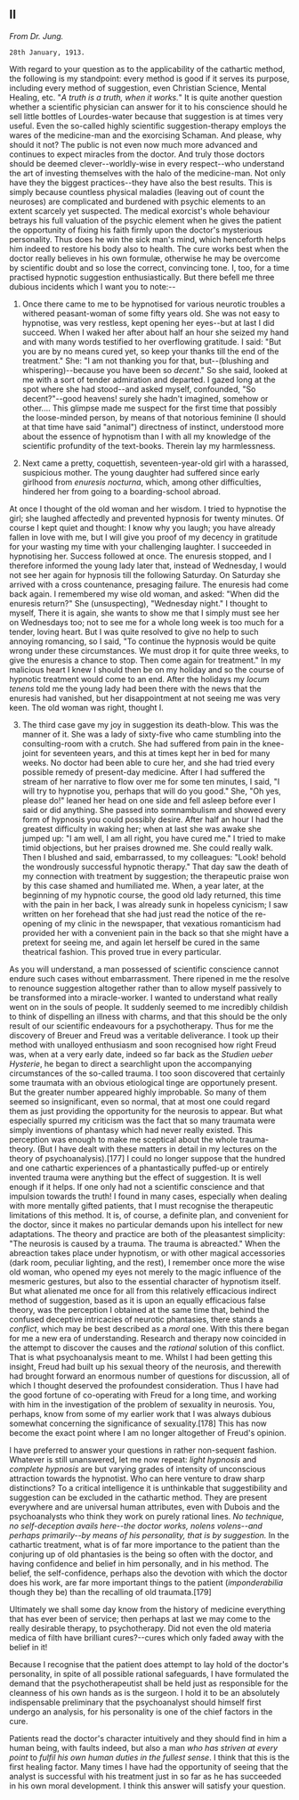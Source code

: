 ## II

_From Dr. Jung._

    28th January, 1913.

With regard to your question as to the applicability of the cathartic
method, the following is my standpoint: every method is good if
it serves its purpose, including every method of suggestion, even
Christian Science, Mental Healing, etc. "_A truth is a truth, when it
works._" It is quite another question whether a scientific physician
can answer for it to his conscience should he sell little bottles of
Lourdes-water because that suggestion is at times very useful. Even
the so-called highly scientific suggestion-therapy employs the wares
of the medicine-man and the exorcising Schaman. And please, why should
it not? The public is not even now much more advanced and continues
to expect miracles from the doctor. And truly those doctors should be
deemed clever--worldly-wise in every respect--who understand the art
of investing themselves with the halo of the medicine-man. Not only
have they the biggest practices--they have also the best results. This
is simply because countless physical maladies (leaving out of count
the neuroses) are complicated and burdened with psychic elements to an
extent scarcely yet suspected. The medical exorcist's whole behaviour
betrays his full valuation of the psychic element when he gives the
patient the opportunity of fixing his faith firmly upon the doctor's
mysterious personality. Thus does he win the sick man's mind, which
henceforth helps him indeed to restore his body also to health. The cure
works best when the doctor really believes in his own formulæ, otherwise
he may be overcome by scientific doubt and so lose the correct,
convincing tone. I, too, for a time practised hypnotic suggestion
enthusiastically. But there befell me three dubious incidents which I
want you to note:--

1. Once there came to me to be hypnotised for various neurotic troubles
a withered peasant-woman of some fifty years old. She was not easy to
hypnotise, was very restless, kept opening her eyes--but at last I did
succeed. When I waked her after about half an hour she seized my hand
and with many words testified to her overflowing gratitude. I said:
"But you are by no means cured yet, so keep your thanks till the end of
the treatment." She: "I am not thanking you for that, but--(blushing
and whispering)--because you have been so _decent_." So she said,
looked at me with a sort of tender admiration and departed. I gazed
long at the spot where she had stood--and asked myself, confounded,
"So decent?"--good heavens! surely she hadn't imagined, somehow or
other.... This glimpse made me suspect for the first time that possibly
the loose-minded person, by means of that notorious feminine (I should
at that time have said "animal") directness of instinct, understood
more about the essence of hypnotism than I with all my knowledge of the
scientific profundity of the text-books. Therein lay my harmlessness.

2. Next came a pretty, coquettish, seventeen-year-old girl with a
harassed, suspicious mother. The young daughter had suffered since early
girlhood from _enuresis nocturna_, which, among other difficulties,
hindered her from going to a boarding-school abroad.

At once I thought of the old woman and her wisdom. I tried to hypnotise
the girl; she laughed affectedly and prevented hypnosis for twenty
minutes. Of course I kept quiet and thought: I know why you laugh; you
have already fallen in love with me, but I will give you proof of my
decency in gratitude for your wasting my time with your challenging
laughter. I succeeded in hypnotising her. Success followed at once. The
enuresis stopped, and I therefore informed the young lady later that,
instead of Wednesday, I would not see her again for hypnosis till the
following Saturday. On Saturday she arrived with a cross countenance,
presaging failure. The enuresis had come back again. I remembered
my wise old woman, and asked: "When did the enuresis return?" She
(unsuspecting), "Wednesday night." I thought to myself, There it is
again, she wants to show me that I simply must see her on Wednesdays
too; not to see me for a whole long week is too much for a tender,
loving heart. But I was quite resolved to give no help to such annoying
romancing, so I said, "To continue the hypnosis would be quite wrong
under these circumstances. We must drop it for quite three weeks, to
give the enuresis a chance to stop. Then come again for treatment." In
my malicious heart I knew I should then be on my holiday and so the
course of hypnotic treatment would come to an end. After the holidays my
_locum tenens_ told me the young lady had been there with the news that
the enuresis had vanished, but her disappointment at not seeing me was
very keen. The old woman was right, thought I.

3. The third case gave my joy in suggestion its death-blow. This was
the manner of it. She was a lady of sixty-five who came stumbling into
the consulting-room with a crutch. She had suffered from pain in the
knee-joint for seventeen years, and this at times kept her in bed for
many weeks. No doctor had been able to cure her, and she had tried
every possible remedy of present-day medicine. After I had suffered the
stream of her narrative to flow over me for some ten minutes, I said,
"I will try to hypnotise you, perhaps that will do you good." She, "Oh
yes, please do!" leaned her head on one side and fell asleep before
ever I said or did anything. She passed into somnambulism and showed
every form of hypnosis you could possibly desire. After half an hour I
had the greatest difficulty in waking her; when at last she was awake
she jumped up: "I am well, I am all right, you have cured me." I tried
to make timid objections, but her praises drowned me. She could really
walk. Then I blushed and said, embarrassed, to my colleagues: "Look!
behold the wondrously successful hypnotic therapy." That day saw the
death of my connection with treatment by suggestion; the therapeutic
praise won by this case shamed and humiliated me. When, a year later, at
the beginning of my hypnotic course, the good old lady returned, this
time with the pain in her back, I was already sunk in hopeless cynicism;
I saw written on her forehead that she had just read the notice of the
re-opening of my clinic in the newspaper, that vexatious romanticism
had provided her with a convenient pain in the back so that she might
have a pretext for seeing me, and again let herself be cured in the same
theatrical fashion. This proved true in every particular.

As you will understand, a man possessed of scientific conscience cannot
endure such cases without embarrassment. There ripened in me the resolve
to renounce suggestion altogether rather than to allow myself passively
to be transformed into a miracle-worker. I wanted to understand what
really went on in the souls of people. It suddenly seemed to me
incredibly childish to think of dispelling an illness with charms, and
that this should be the only result of our scientific endeavours for
a psychotherapy. Thus for me the discovery of Breuer and Freud was a
veritable deliverance. I took up their method with unalloyed enthusiasm
and soon recognised how right Freud was, when at a very early date,
indeed so far back as the _Studien ueber Hysterie_, he began to direct a
searchlight upon the accompanying circumstances of the so-called trauma.
I too soon discovered that certainly some traumata with an obvious
etiological tinge are opportunely present. But the greater number
appeared highly improbable. So many of them seemed so insignificant,
even so normal, that at most one could regard them as just providing
the opportunity for the neurosis to appear. But what especially
spurred my criticism was the fact that so many traumata were simply
inventions of phantasy which had never really existed. This perception
was enough to make me sceptical about the whole trauma-theory. (But I
have dealt with these matters in detail in my lectures on the theory
of psychoanalysis).[177] I could no longer suppose that the hundred
and one cathartic experiences of a phantastically puffed-up or entirely
invented trauma were anything but the effect of suggestion. It is well
enough if it helps. If one only had not a scientific conscience and that
impulsion towards the truth! I found in many cases, especially when
dealing with more mentally gifted patients, that I must recognise the
therapeutic limitations of this method. It is, of course, a definite
plan, and convenient for the doctor, since it makes no particular
demands upon his intellect for new adaptations. The theory and practice
are both of the pleasantest simplicity: "The neurosis is caused by
a trauma. The trauma is abreacted." When the abreaction takes place
under hypnotism, or with other magical accessories (dark room, peculiar
lighting, and the rest), I remember once more the wise old woman,
who opened my eyes not merely to the magic influence of the mesmeric
gestures, but also to the essential character of hypnotism itself. But
what alienated me once for all from this relatively efficacious indirect
method of suggestion, based as it is upon an equally efficacious false
theory, was the perception I obtained at the same time that, behind the
confused deceptive intricacies of neurotic phantasies, there stands a
_conflict_, which may be best described as a _moral_ one. With this
there began for me a new era of understanding. Research and therapy
now coincided in the attempt to discover the causes and the _rational_
solution of this conflict. That is what psychoanalysis meant to me.
Whilst I had been getting this insight, Freud had built up his sexual
theory of the neurosis, and therewith had brought forward an enormous
number of questions for discussion, all of which I thought deserved
the profoundest consideration. Thus I have had the good fortune of
co-operating with Freud for a long time, and working with him in the
investigation of the problem of sexuality in neurosis. You, perhaps,
know from some of my earlier work that I was always dubious somewhat
concerning the significance of sexuality.[178] This has now become the
exact point where I am no longer altogether of Freud's opinion.

I have preferred to answer your questions in rather non-sequent fashion.
Whatever is still unanswered, let me now repeat: _light hypnosis_ and
_complete hypnosis_ are but varying grades of intensity of unconscious
attraction towards the hypnotist. Who can here venture to draw sharp
distinctions? To a critical intelligence it is unthinkable that
suggestibility and suggestion can be excluded in the cathartic method.
They are present everywhere and are universal human attributes, even
with Dubois and the psychoanalysts who think they work on purely
rational lines. _No technique, no self-deception avails here--the
doctor works, nolens volens--and perhaps primarily--by means of his
personality, that is by suggestion._ In the cathartic treatment, what
is of far more importance to the patient than the conjuring up of old
phantasies is the being so often with the doctor, and having confidence
and belief in him personally, and in his method. The belief, the
self-confidence, perhaps also the devotion with which the doctor does
his work, are far more important things to the patient (_imponderabilia_
though they be) than the recalling of old traumata.[179]

Ultimately we shall some day know from the history of medicine
everything that has ever been of service; then perhaps at last we may
come to the really desirable therapy, to psychotherapy. Did not even
the old materia medica of filth have brilliant cures?--cures which only
faded away with the belief in it!

Because I recognise that the patient does attempt to lay hold of the
doctor's personality, in spite of all possible rational safeguards,
I have formulated the demand that the psychotherapeutist shall be
held just as responsible for the cleanness of his own hands as is the
surgeon. I hold it to be an absolutely indispensable preliminary that
the psychoanalyst should himself first undergo an analysis, for his
personality is one of the chief factors in the cure.

Patients read the doctor's character intuitively and they should find in
him a human being, with faults indeed, but also a man _who has striven
at every point_ to _fulfil his own human duties in the fullest sense_. I
think that this is the first healing factor. Many times I have had the
opportunity of seeing that the analyst is successful with his treatment
just in so far as he has succeeded in his own moral development. I think
this answer will satisfy your question.


